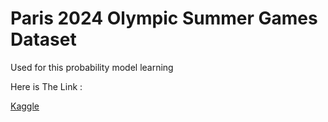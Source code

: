 <body>
  <h1>Paris 2024 Olympic Summer Games Dataset </h1>
  <p> Used for this probability model learning </p>
   <p>Here is The Link : <p><a href="https://www.kaggle.com/datasets/piterfm/paris-2024-olympic-summer-games?resource=download">Kaggle</a>
</body>
